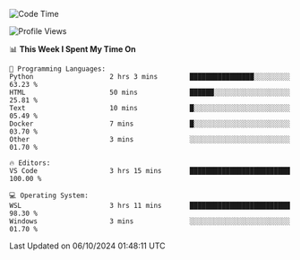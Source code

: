 <!--START_SECTION:waka-->
![Code Time](http://img.shields.io/badge/Code%20Time-730%20hrs%2031%20mins-blue)

![Profile Views](http://img.shields.io/badge/Profile%20Views-0-blue)

📊 **This Week I Spent My Time On** 

```text
💬 Programming Languages: 
Python                   2 hrs 3 mins        ████████████████░░░░░░░░░   63.23 % 
HTML                     50 mins             ██████░░░░░░░░░░░░░░░░░░░   25.81 % 
Text                     10 mins             █░░░░░░░░░░░░░░░░░░░░░░░░   05.49 % 
Docker                   7 mins              █░░░░░░░░░░░░░░░░░░░░░░░░   03.70 % 
Other                    3 mins              ░░░░░░░░░░░░░░░░░░░░░░░░░   01.70 % 

🔥 Editors: 
VS Code                  3 hrs 15 mins       █████████████████████████   100.00 % 

💻 Operating System: 
WSL                      3 hrs 11 mins       █████████████████████████   98.30 % 
Windows                  3 mins              ░░░░░░░░░░░░░░░░░░░░░░░░░   01.70 % 
```


 Last Updated on 06/10/2024 01:48:11 UTC
<!--END_SECTION:waka-->
